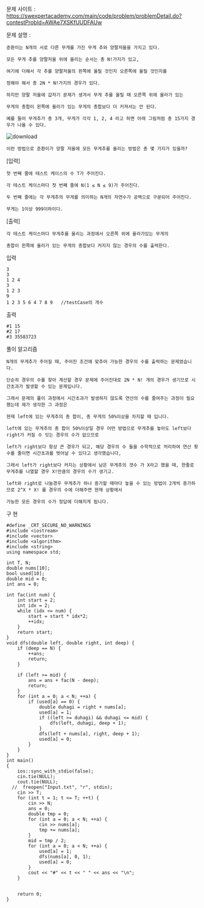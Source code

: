 문제 사이트 : https://swexpertacademy.com/main/code/problem/problemDetail.do?contestProbId=AWAe7XSKfUUDFAUw

문제 설명 :

    준환이는 N개의 서로 다른 무게를 가진 무게 추와 양팔저울을 가지고 있다.

    모든 무게 추를 양팔저울 위에 올리는 순서는 총 N!가지가 있고,

    여기에 더해서 각 추를 양팔저울의 왼쪽에 올릴 것인지 오른쪽에 올릴 것인지를 
    
    정해야 해서 총 2N * N!가지의 경우가 있다.

    하지만 양팔 저울에 갑자기 문제가 생겨서 무게 추를 올릴 때 오른쪽 위에 올라가 있는
    
    무게의 총합이 왼쪽에 올라가 있는 무게의 총합보다 더 커져서는 안 된다.

    예를 들어 무게추가 총 3개, 무게가 각각 1, 2, 4 라고 하면 아래 그림처럼 총 15가지 경우가 나올 수 있다.

![download](https://user-images.githubusercontent.com/57944215/197754528-349f7e66-b371-4b97-b801-149f9b9fc80f.png)


    이런 방법으로 준환이가 양팔 저울에 모든 무게추를 올리는 방법은 총 몇 가지가 있을까?


[입력]

    첫 번째 줄에 테스트 케이스의 수 T가 주어진다.

    각 테스트 케이스마다 첫 번째 줄에 N(1 ≤ N ≤ 9)가 주어진다.

    두 번째 줄에는 각 무게추의 무게를 의미하는 N개의 자연수가 공백으로 구분되어 주어진다. 
    
    무게는 1이상 999이하이다.


[출력]

    각 테스트 케이스마다 무게추를 올리는 과정에서 오른쪽 위에 올라가있는 무게의 
    
    총합이 왼쪽에 올라가 있는 무게의 총합보다 커지지 않는 경우의 수를 출력한다.

 

입력

    3
    3
    1 2 4
    3
    1 2 3
    9
    1 2 3 5 6 4 7 8 9	//testCase의 개수
    
출력

    #1 15
    #2 17
    #3 35583723
    
풀이 알고리즘

    N개의 무게추가 주어질 때, 주어진 조건에 맞추어 가능한 경우의 수를 출력하는 문제였습니다.
    
    단순히 경우의 수를 찾아 계산할 경우 문제에 주어진대로 2N * N! 개의 경우가 생기므로 시간초과가 발생할 수 있는 문제입니다.
    
    그래서 문제의 풀이 과정에서 시간초과가 발생하지 않도록 연산의 수를 줄여주는 과정이 필요했는데 제가 생각한 그 과정은 
    
    현재 left에 있는 무게추의 총 합이, 총 무게의 50%이상을 차지할 때 입니다.
    
    left에 있는 무게추의 총 합이 50%이상일 경우 어떤 방법으로 무게추를 놓아도 left보다 right가 커질 수 잇는 경우의 수가 없으므로 
    
    left가 right보다 항상 큰 경우가 되고, 해당 경우의 수 들을 수학적으로 처리하여 연산 횟수를 줄이면 시간초과를 벗어날 수 있다고 생각했습니다,
    
    그래서 left가 right보다 커지는 상황에서 남은 무게추의 갯수 가 X라고 했을 때, 한줄로 무게추를 나열할 경우 X!만큼의 경우의 수가 생기고.
    
    left와 right로 나눌경우 무게추가 하나 증가할 때마다 놓을 수 있는 방법이 2개씩 증가하므로 2^X * X! 를 경우의 수에 더해주면 현재 상황에서
    
    가능한 모든 경우의 수가 정답에 더해지게 됩니다.
    
구 현

    #define _CRT_SECURE_NO_WARNINGS
    #include <iostream>
    #include <vector>
    #include <algorithm>
    #include <string>
    using namespace std;

    int T, N;
    double nums[10];
    bool used[10];
    double mid = 0;
    int ans = 0;

    int fac(int num) {
        int start = 2;
        int idx = 2;
        while (idx <= num) {
            start = start * idx*2;
            ++idx;
        }
        return start;
    }
    void dfs(double left, double right, int deep) {
        if (deep == N) {
            ++ans;
            return;
        }

        if (left >= mid) {
            ans = ans + fac(N - deep);
            return;
        }
        for (int a = 0; a < N; ++a) {
            if (used[a] == 0) {
                double duhagi = right + nums[a];
                used[a] = 1;
                if ((left >= duhagi) && duhagi <= mid) {
                    dfs(left, duhagi, deep + 1);
                }
                dfs(left + nums[a], right, deep + 1);
                used[a] = 0;
            }
        }
    }
    int main()
    {
        ios::sync_with_stdio(false);
        cin.tie(NULL);
        cout.tie(NULL);
      //  freopen("Input.txt", "r", stdin);
        cin >> T;
        for (int t = 1; t <= T; ++t) {
            cin >> N;
            ans = 0;
            double tmp = 0;
            for (int a = 0; a < N; ++a) {
                cin >> nums[a];
                tmp += nums[a];
            }
            mid = tmp / 2;
            for (int a = 0; a < N; ++a) {
                used[a] = 1;
                dfs(nums[a], 0, 1);
                used[a] = 0;
            }
            cout << "#" << t << " " << ans << "\n";
        }


        return 0;
    }
